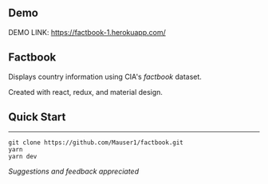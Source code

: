 ## Demo


DEMO LINK:
https://factbook-1.herokuapp.com/


## Factbook
Displays country information using CIA's _factbook_ dataset.

Created with react, redux, and material design.

## Quick Start
-----------

```
git clone https://github.com/Mauser1/factbook.git
yarn
yarn dev 
```

_Suggestions and feedback appreciated_
